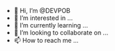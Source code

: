 - 👋 Hi, I’m @DEVPOB
- 👀 I’m interested in ...
- 🌱 I’m currently learning ...
- 💞️ I’m looking to collaborate on ...
- 📫 How to reach me ...

<!---
DEVPOB/DEVPOB is a ✨ special ✨ repository because its `README.md` (this file) appears on your GitHub profile.
You can click the Preview link to take a look at your changes.
--->
